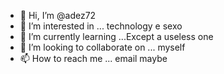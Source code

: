 - 👋 Hi, I’m @adez72
- 👀 I’m interested in ... technology e sexo
- 🌱 I’m currently learning ...Except a useless one
- 💞️ I’m looking to collaborate on ... myself
- 📫 How to reach me ... email maybe

<!---
adez72/adez72 is a ✨ special ✨ repository because its `README.md` (this file) appears on your GitHub profile.
You can click the Preview link to take a look at your changes.
--->
